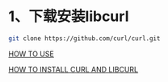 # 1、下载安装libcurl
```bash
git clone https://github.com/curl/curl.git
```

[HOW TO USE](https://curl.se/docs/manpage.html)

[HOW TO INSTALL CURL AND LIBCURL](https://curl.se/docs/install.html)